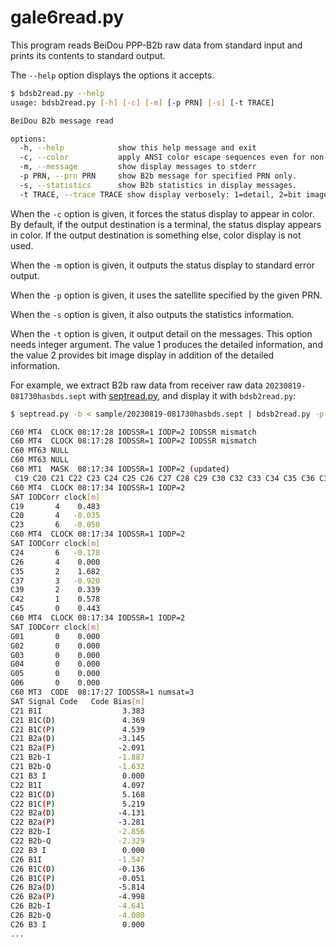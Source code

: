 # gale6read.py

This program reads BeiDou PPP-B2b raw data from standard input and prints its contents to standard output.

The ``--help`` option displays the options it accepts.

```bash
$ bdsb2read.py --help
usage: bdsb2read.py [-h] [-c] [-m] [-p PRN] [-s] [-t TRACE]

BeiDou B2b message read

options:
  -h, --help            show this help message and exit
  -c, --color           apply ANSI color escape sequences even for non-terminal.
  -m, --message         show display messages to stderr
  -p PRN, --prn PRN     show B2b message for specified PRN only.
  -s, --statistics      show B2b statistics in display messages.
  -t TRACE, --trace TRACE show display verbosely: 1=detail, 2=bit image.
```

When the ``-c`` option is given, it forces the status display to appear in color. By default, if the output destination is a terminal, the status display appears in color. If the output destination is something else, color display is not used.

When the ``-m`` option is given, it outputs the status display to standard error output.

When the `-p` option is given, it uses the satellite specified by the given PRN.

When the ``-s`` option is given, it also outputs the statistics information.

When the ``-t`` option is given, it output detail on the messages. This option needs integer argument. The value 1 produces the detailed information, and the value 2 provides bit image display in addition of the detailed information.

For example, we extract B2b raw data from receiver raw data ``20230819-081730hasbds.sept`` with [septread.py](septread.md), and display it with ``bdsb2read.py``:

```bash
$ septread.py -b < sample/20230819-081730hasbds.sept | bdsb2read.py -p 60 -t 1

C60 MT4  CLOCK 08:17:28 IODSSR=1 IODP=2 IODSSR mismatch
C60 MT4  CLOCK 08:17:28 IODSSR=1 IODP=2 IODSSR mismatch
C60 MT63 NULL
C60 MT63 NULL
C60 MT1  MASK  08:17:34 IODSSR=1 IODP=2 (updated)
 C19 C20 C21 C22 C23 C24 C25 C26 C27 C28 C29 C30 C32 C33 C34 C35 C36 C37 C38 C39 C40 C41 C42 C43 C44 C45 C46 G01 G02 G03 G04 G05 G06 G07 G08 G09 G10 G11 G12 G13 G14 G15 G16 G17 G18 G19 G20 G21 G22 G23 G24 G25 G26 G27 G28 G29 G30 G31 G32
C60 MT4  CLOCK 08:17:34 IODSSR=1 IODP=2
SAT IODCorr clock[m]
C19       4    0.483
C20       4   -0.035
C23       6   -0.050
C60 MT4  CLOCK 08:17:34 IODSSR=1 IODP=2
SAT IODCorr clock[m]
C24       6   -0.178
C26       4    0.000
C35       2    1.682
C37       3   -0.920
C39       2    0.339
C42       1    0.578
C45       0    0.443
C60 MT4  CLOCK 08:17:34 IODSSR=1 IODP=2
SAT IODCorr clock[m]
G01       0    0.000
G02       0    0.000
G03       0    0.000
G04       0    0.000
G05       0    0.000
G06       0    0.000
C60 MT3  CODE  08:17:27 IODSSR=1 numsat=3
SAT Signal Code   Code Bias[m]
C21 B1I                  3.383
C21 B1C(D)               4.369
C21 B1C(P)               4.539
C21 B2a(D)              -3.145
C21 B2a(P)              -2.091
C21 B2b-I               -1.887
C21 B2b-Q               -1.632
C21 B3 I                 0.000
C22 B1I                  4.097
C22 B1C(D)               5.168
C22 B1C(P)               5.219
C22 B2a(D)              -4.131
C22 B2a(P)              -3.281
C22 B2b-I               -2.856
C22 B2b-Q               -2.329
C22 B3 I                 0.000
C26 B1I                 -1.547
C26 B1C(D)              -0.136
C26 B1C(P)              -0.051
C26 B2a(D)              -5.814
C26 B2a(P)              -4.998
C26 B2b-I               -4.641
C26 B2b-Q               -4.080
C26 B3 I                 0.000
...
```
